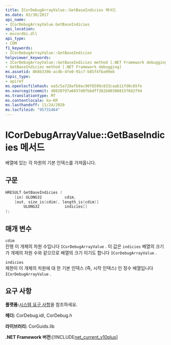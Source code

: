 ```yaml
---
title: ICorDebugArrayValue::GetBaseIndicies 메서드
ms.date: 03/30/2017
api_name:
- ICorDebugArrayValue.GetBaseIndicies
api_location:
- mscordbi.dll
api_type:
- COM
f1_keywords:
- ICorDebugArrayValue::GetBaseIndicies
helpviewer_keywords:
- ICorDebugArrayValue::GetBaseIndicies method [.NET Framework debugging]
- GetBaseIndicies method [.NET Framework debugging]
ms.assetid: 868b339b-acdb-4fe0-91c7-b85f4fba99eb
topic_type:
- apiref
ms.openlocfilehash: ea5c5a728afb9ac90f8599c833caab11fd0c65fe
ms.sourcegitcommit: d8020797a6657d0fbbdff362b80300815f682f94
ms.translationtype: MT
ms.contentlocale: ko-KR
ms.lasthandoff: 11/24/2020
ms.locfileid: "95731464"
---
```

# <a name="icordebugarrayvaluegetbaseindicies-method"></a>ICorDebugArrayValue::GetBaseIndicies 메서드

배열에 있는 각 차원의 기본 인덱스를 가져옵니다.  
  
## <a name="syntax"></a>구문  
  
```cpp  
HRESULT GetBaseIndicies (  
    [in] ULONG32          cdim,  
    [out, size_is(cdim), length_is(cdim)]
        ULONG32           indicies[]  
);  
```  
  
## <a name="parameters"></a>매개 변수  

 `cdim`  
 진행 이 개체의 차원 수입니다 `ICorDebugArrayValue` . 이 값은 `indicies` 배열의 크기가 개체의 차원 수와 같으므로 배열의 크기 이기도 합니다 `ICorDebugArrayValue` .  
  
 `indicies`  
 제한이 이 개체의 차원에 대 한 기본 인덱스 (즉, 시작 인덱스) 인 정수 배열입니다 `ICorDebugArrayValue` .  
  
## <a name="requirements"></a>요구 사항  

 **플랫폼:**[시스템 요구 사항](../../get-started/system-requirements.md)을 참조하세요.  
  
 **헤더:** CorDebug.idl, CorDebug.h  
  
 **라이브러리:** CorGuids.lib  
  
 **.NET Framework 버전:**[!INCLUDE[net_current_v10plus](../../../../includes/net-current-v10plus-md.md)]

